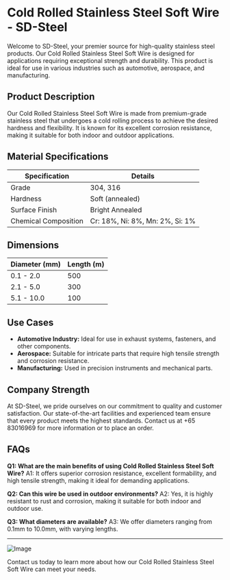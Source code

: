 # Cold Rolled Stainless Steel Soft Wire - SD-Steel

Welcome to SD-Steel, your premier source for high-quality stainless steel products. Our Cold Rolled Stainless Steel Soft Wire is designed for applications requiring exceptional strength and durability. This product is ideal for use in various industries such as automotive, aerospace, and manufacturing.

## Product Description
Our Cold Rolled Stainless Steel Soft Wire is made from premium-grade stainless steel that undergoes a cold rolling process to achieve the desired hardness and flexibility. It is known for its excellent corrosion resistance, making it suitable for both indoor and outdoor applications.

## Material Specifications
| Specification | Details |
|---------------|---------|
| Grade         | 304, 316 |
| Hardness      | Soft (annealed) |
| Surface Finish| Bright Annealed |
| Chemical Composition | Cr: 18%, Ni: 8%, Mn: 2%, Si: 1% |

## Dimensions
| Diameter (mm) | Length (m) |
|---------------|------------|
| 0.1 - 2.0     | 500        |
| 2.1 - 5.0     | 300        |
| 5.1 - 10.0    | 100        |

## Use Cases
- **Automotive Industry:** Ideal for use in exhaust systems, fasteners, and other components.
- **Aerospace:** Suitable for intricate parts that require high tensile strength and corrosion resistance.
- **Manufacturing:** Used in precision instruments and mechanical parts.

## Company Strength
At SD-Steel, we pride ourselves on our commitment to quality and customer satisfaction. Our state-of-the-art facilities and experienced team ensure that every product meets the highest standards. Contact us at +65 83016969 for more information or to place an order.

## FAQs
**Q1: What are the main benefits of using Cold Rolled Stainless Steel Soft Wire?**
A1: It offers superior corrosion resistance, excellent formability, and high tensile strength, making it ideal for demanding applications.

**Q2: Can this wire be used in outdoor environments?**
A2: Yes, it is highly resistant to rust and corrosion, making it suitable for both indoor and outdoor use.

**Q3: What diameters are available?**
A3: We offer diameters ranging from 0.1mm to 10.0mm, with varying lengths.

---

![Image](https://github.com/user-attachments/assets/2567258e-e124-4816-932d-1809bd27ef0b)

Contact us today to learn more about how our Cold Rolled Stainless Steel Soft Wire can meet your needs.